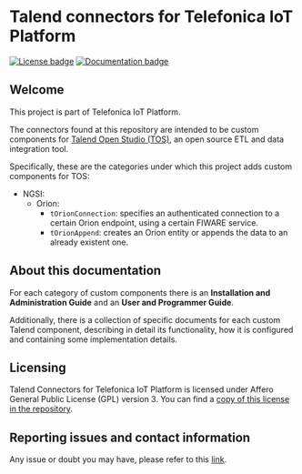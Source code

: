 # Talend connectors for Telefonica IoT Platform
[![License badge](https://img.shields.io/badge/license-AGPL-blue.svg)](https://opensource.org/licenses/AGPL-3.0)
[![Documentation badge](https://readthedocs.org/projects/iotp-talend-connectors/badge/?version=latest)](http://iotp-talend-connectors.readthedocs.org/en/latest/?badge=latest)

## Welcome
This project is part of Telefonica IoT Platform.

The connectors found at this repository are intended to be custom components for [Talend Open Studio (TOS)](https://www.talend.com/products/talend-open-studio), an open source ETL and data integration tool.

Specifically, these are the categories under which this project adds custom components for TOS:

* NGSI:
    * Orion:
        * `tOrionConnection`: specifies an authenticated connection to a certain Orion endpoint, using a certain FIWARE service.
        * `tOrionAppend`: creates an Orion entity or appends the data to an already existent one.

## About this documentation
For each category of custom components there is an **Installation and Administration Guide** and an **User and Programmer Guide**.

Additionally, there is a collection of specific documents for each custom Talend component, describing in detail its functionality, how it is configured and containing some implementation details.

## Licensing
Talend Connectors for Telefonica IoT Platform is licensed under Affero General Public License (GPL) version 3. You can find a [copy of this license in the repository](./LICENSE).

## Reporting issues and contact information
Any issue or doubt you may have, please refer to this [link](./reporting_issues_and_contact.md).
